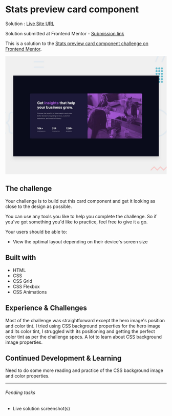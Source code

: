 # Stats preview card component

Solution : [Live Site URL](https://frontend-mentor-challenges-ecru.vercel.app/stats-preview-card-component/)

Solution submitted  at Frontend Mentor - [Submission link](https://www.frontendmentor.io/solutions/stats-preview-card-component-some-css-animations-7vOY0TU9h)

This is a solution to the [Stats preview card component challenge on Frontend Mentor](https://www.frontendmentor.io/challenges/stats-preview-card-component-8JqbgoU62).

![Design preview for the Stats preview card component coding challenge](./design/desktop-preview.jpg)


## The challenge

Your challenge is to build out this card component and get it looking as close to the design as possible.

You can use any tools you like to help you complete the challenge. So if you've got something you'd like to practice, feel free to give it a go.

Your users should be able to:

- View the optimal layout depending on their device's screen size

## Built with
- HTML
- CSS
- CSS Grid
- CSS Flexbox
- CSS Animations

## Experience & Challenges
Most of the challenge was straightforward except the hero image's position and color tint.
I tried using CSS background properties for the hero image and its  color tint, I struggled with its positioning and getting the perfect color tint as per the challenge specs. A lot to learn about CSS background image properties. 

## Continued Development & Learning
Need to do some more reading and practice of the CSS background image and color properties. 

---

###### Pending tasks

- Live solution screenshot(s)
